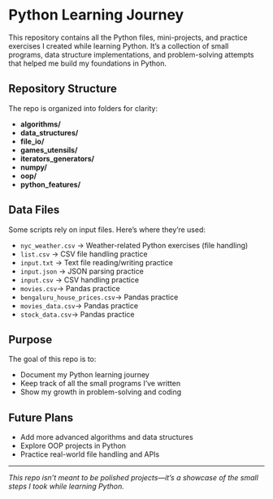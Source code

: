 # Python Learning Journey

This repository contains all the Python files, mini-projects, and practice exercises I created while learning Python. It’s a collection of small programs, data structure implementations, and problem-solving attempts that helped me build my foundations in Python.

## Repository Structure
The repo is organized into folders for clarity:

- **algorithms/**
- **data_structures/**  
- **file_io/**  
- **games_utensils/**
- **iterators_generators/**
- **numpy/**
- **oop/**
- **python_features/** 

## Data Files
Some scripts rely on input files. Here’s where they’re used:  
- `nyc_weather.csv` → Weather-related Python exercises (file handling)  
- `list.csv` → CSV file handling practice  
- `input.txt` → Text file reading/writing practice  
- `input.json` → JSON parsing practice  
- `input.csv` → CSV handling practice  
- `movies.csv`→ Pandas practice
- `bengaluru_house_prices.csv`→ Pandas practice
- `movies_data.csv`→ Pandas practice
- `stock_data.csv`→ Pandas practice

## Purpose
The goal of this repo is to:  
- Document my Python learning journey  
- Keep track of all the small programs I’ve written  
- Show my growth in problem-solving and coding  

## Future Plans
- Add more advanced algorithms and data structures  
- Explore OOP projects in Python  
- Practice real-world file handling and APIs  

---
*This repo isn’t meant to be polished projects—it’s a showcase of the small steps I took while learning Python.*
